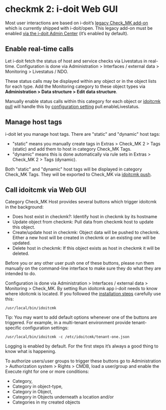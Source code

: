 # checkmk 2: i-doit Web GUI

Most user interactions are based on i-doit’s [legacy Check\_MK add-on](./../checkmk.md) which is currently shipped with i-doit/open. This legacy add-on must be enabled [via the i-doit Admin Center](./../index.md) (it’s enabled by default).

## Enable real-time calls

Let i-doit fetch the status of host and service checks via Livestatus in real-time. Configuration is done via Administration > Interfaces / external data > Monitoring > Livestatus / NDO.

These status calls may be displayed within any object or in the object lists for each type. Add the Monitoring category to these object types via **Administration > Data structure > Edit data structure**.

Manually enable status calls within this category for each object or [idoitcmk pull](./import-inventory-data-into-cmdb.md) will handle this by [configuration setting](./configuration.md) pull.enableLivestatus.

## Manage host tags

i-doit let you manage host tags. There are "static" and "dynamic" host tags:

-   "static" means you manually create tags in Extras > Check_MK 2 > Tags (static) and add them to host in category Check_MK Tags.
-   "dynamic" means this is done automatically via rule sets in Extras > Check_MK 2 > Tags (dynamic).

Both "static" and "dynamic" host tags will be displayed in category Check_MK Tags. They will be exported to Check\_MK via [idoitcmk push](./generate-wato-configuration-base-on-cmdb-data.md).

## Call idoitcmk via Web GUI

Category Check_MK Host provides several buttons which trigger idoitcmk in the background:

-   Does host exist in checkmk?: Identify host in checkmk by its hostname
-   Update object from checkmk: Pull data from checkmk host to update this object.
-   Create/update host in checkmk: Object data will be pushed to checkmk. Either a new host will be created in checkmk or an existing one will be updated.
-   Delete host in checkmk: If this object exists as host in checkmk it will be deleted.

Before you or any other user push one of these buttons, please run them manually on the command-line interface to make sure they do what they are intended to do.

Configuration is done via Administration > Interfaces / external data > Monitoring > Check_MK. By setting Run idoitcmk app i-doit needs to know where idoitcmk is located. If you followed the [installation steps](../../installation/index.md) carefully use this:

```shell
/usr/local/bin/idoitcmk
```

Tip: You may want to add default options whenever one of the buttons are triggered. For example, in a multi-tenant environment provide tenant-specific configuration settings:

```shell
/usr/local/bin/idoitcmk -c /etc/idoitcmk/tenant-one.json
```

Logging is enabled by default. For the first steps it’s always a good thing to know what is happening.

To authorize users/user groups to trigger these buttons go to Administration > Authorization system > Rights > CMDB, load a user/group and enable the Execute right for one or more conditions:

-   Category,
-   Category in object-type,
-   Category in Object,
-   Category in Objects underneath a location and/or
-   Categories in my created objects
